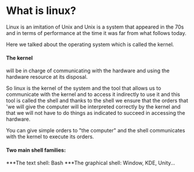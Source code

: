# What is linux?
Linux is an imitation of Unix and Unix is a system that appeared in the 70s and in terms of performance at the time it was far from what follows today.

Here we talked about the operating system which is called the kernel.
#### The kernel
will be in charge of communicating with the hardware and using the hardware resource at its disposal.

So linux is the kernel of the system and the tool that allows us to communicate with the kernel and to access it indirectly to use it and this tool is called the shell and thanks to the shell we ensure that the orders that 'we will give the computer will be interpreted correctly by the kernel and that we will not have to do things as indicated to succeed in accessing the hardware.

You can give simple orders to "the computer" and the shell communicates with the kernel to execute its orders.

#### Two main shell families:
***The text shell: Bash
***The graphical shell: Window, KDE, Unity...
